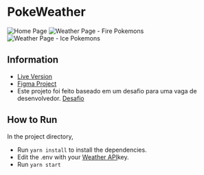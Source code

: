 # PokeWeather

![Home Page](https://i.imgur.com/4VvyaDL.png)
![Weather Page - Fire Pokemons](https://i.imgur.com/Lsge4BK.png)
![Weather Page - Ice Pokemons](https://i.imgur.com/DpDpWgN.png)

## Information
- [Live Version](https://pokeweather.netlify.app/)
- [Figma Project](https://www.figma.com/file/A0WTKcNuGolUQZWI04PK4P/PokeWeather?node-id=0%3A1)
- Este projeto foi feito baseado em um desafio para uma vaga de desenvolvedor. [Desafio](desafio.md)

## How to Run
In the project directory, 
- Run `yarn install` to install the dependencies.
- Edit the .env with your [Weather API](https://openweathermap.org/api)key.
- Run `yarn start`

